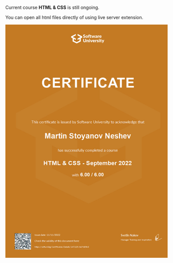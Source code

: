 Current course **HTML & CSS** is still ongoing.

You can open all html files directly of using live server extension.


![This is an image](/html_css.jpg)
